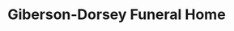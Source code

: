 ---
title: "Giberson-Dorsey Funeral Home"
url: /fort-fairfield/giberson-dorsey-funeral-home/
shop: Bestattungen
---